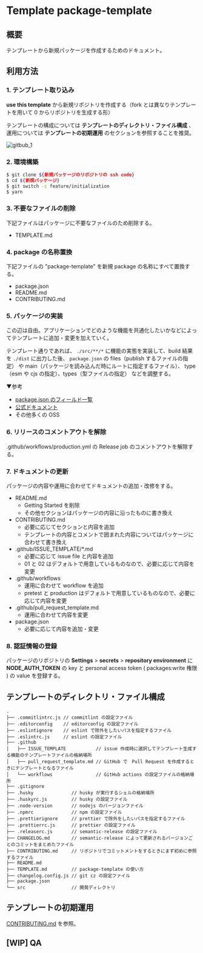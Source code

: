 Template package-template
===================

## 概要

テンプレートから新規パッケージを作成するためのドキュメント。

## 利用方法

### 1. テンプレート取り込み
**use this template** から新規リポジトリを作成する（fork とは異なりテンプレートを用いて 0 からリポジトリを生成する形）

テンプレートの構成については **テンプレートのディレクトリ・ファイル構成** 、運用については **テンプレートの初期運用** のセクションを参照することを推奨。

![gitbub_1](https://user-images.githubusercontent.com/23420162/156067429-1a7bf66c-d31a-4449-a3c1-7e00fd13cdfc.png)

### 2. 環境構築

```sh
$ git clone ${新規パッケージのリポジトリの ssh code}
$ cd ${新規パッケージ} 
$ git switch -c feature/initialization
$ yarn 
```

### 3. 不要なファイルの削除

下記ファイルはパッケージに不要なファイルのため削除する。

- TEMPLATE.md

### 4. package の名称置換

下記ファイルの "package-template" を新規 package の名称にすべて置換する。
　
- package.json
- README.md
- CONTRIBUTING.md

### 5. パッケージの実装

この辺は自由。アプリケーションでどのような機能を共通化したいかなどによってテンプレートに追加・変更を加えていく。

テンプレート通りであれば、 `./src/**/*` に機能の実態を実装して、build 結果を `./dist` に出力した後、 `package.json` の files（publish するファイルの指定） や main（パッケージを読み込んだ時にルートに指定するファイル）、 type（esm や cjs の指定）、types（型ファイルの指定） などを調整する。

▼参考
- [package.json のフィールド一覧](https://docs.npmjs.com/cli/v8/configuring-npm/package-json)
- [公式ドキュメント](https://docs.npmjs.com/cli/v8/configuring-npm/package-json)
- その他多くの OSS

### 6. リリースのコメントアウトを解除

.github/workflows/production.yml の Release job のコメントアウトを解除する。

### 7. ドキュメントの更新

パッケージの内容や運用に合わせてドキュメントの追加・改修をする。

- README.md
  - Getting Started を削除
  - その他セクションはパッケージの内容に沿ったものに書き換え
- CONTRIBUTING.md
  - 必要に応じてセクションと内容を追加
  - テンプレートの内容とコメントで囲まれた内容についてはパッケージに合わせて書き換え
- .github/ISSUE_TEMPLATE/*.md
  - 必要に応じて issue file と内容を追加
  - 01 と 02 はデフォルトで用意しているものなので、必要に応じて内容を変更
- .github/workflows
  - 運用に合わせて workflow を追加
  - pretest と production はデフォルトで用意しているものなので、必要に応じて内容を変更
- .github/pull_request_template.md
  - 運用に合わせて内容を変更
- package.json
  - 必要に応じて内容を追加・変更

### 8. 認証情報の登録

パッケージのリポジトリの **Settings** > **secrets** > **repository environment** に **NODE_AUTH_TOKEN** の key と personal access token ( packages:write 権限 ) の value を登録する。

## テンプレートのディレクトリ・ファイル構成
```text
.
├── .commitlintrc.js // commitlint の設定ファイル
├── .editorconfig    // editorconfig の設定ファイル
├── .eslintignore    // eslint で除外をしたいパスを指定するファイル
├── .eslintrc.js     // eslint の設定ファイル
├── .github
│   ├── ISSUE_TEMPLATE           // issue 作成時に選択してテンプレート生成する機能のテンプレートファイルの格納場所
│   ├── pull_request_template.md // GitHub で　Pull Request を作成するときにテンプレートとなるファイル
│   └── workflows                // GitHub actions の設定ファイルの格納場所
├── .gitignore
├── .husky              // husky が実行するシェルの格納場所
├── .huskyrc.js         // husky の設定ファイル
├── .node-version       // nodejs のバージョンファイル
├── .npmrc              // npm の設定ファイル
├── .prettierignore     // prettier で除外をしたいパスを指定するファイル 
├── .prettierrc.js      // prettier の設定ファイル
├── .releaserc.js       // semantic-release の設定ファイル
├── CHANGELOG.md        // semantic-release によって更新されるバージョンごとのコミットをまとめたファイル
├── CONTRIBUTING.md     // リポジトリでコミットメントをするときにまず初めに参照するファイル
├── README.md
├── TEMPLATE.md         // package-template の使い方
├── changelog.config.js // git cz の設定ファイル
├── package.json
└── src                 // 開発ディレクトリ
```

## テンプレートの初期運用

[CONTRIBUTING.md](./CONTRIBUTING.md) を参照。

## [WIP] QA

